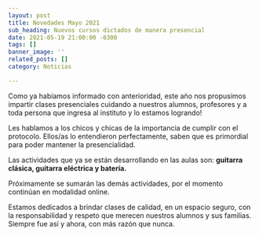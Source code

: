 ```yaml
---
layout: post
title: Novedades Mayo 2021
sub_heading: Nuevos cursos dictados de manera presencial
date: 2021-05-19 21:00:00 -0300
tags: []
banner_image: ''
related_posts: []
category: Noticias

---
```

Como ya habíamos informado con anterioridad, este año nos propusimos impartir clases presenciales cuidando a nuestros alumnos, profesores y a toda persona que ingresa al instituto y lo estamos logrando!

Les hablamos a los chicos y chicas de la importancia de cumplir con el protocolo. Ellos/as lo entendieron perfectamente, saben que es primordial para poder mantener la presencialidad.

Las actividades que ya se están desarrollando en las aulas son: **guitarra clásica, guitarra eléctrica y batería.**

Próximamente se sumarán las demás actividades, por el momento continúan en modalidad online.

Estamos dedicados a brindar clases de calidad, en un espacio seguro, con la responsabilidad y respeto que merecen nuestros alumnos y sus familias. Siempre fue así y ahora, con más razón que nunca.